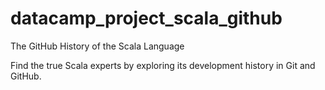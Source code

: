 # datacamp_project_scala_github
The GitHub History of the Scala Language

Find the true Scala experts by exploring its development history in Git and GitHub. 
